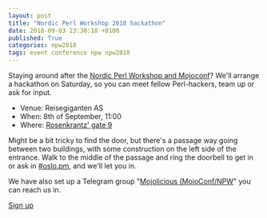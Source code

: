 ```yaml
---
layout: post
title: "Nordic Perl Workshop 2018 hackathon"
date: 2018-09-03 23:30:18 +0100
published: True
categories: npw2018
tags: event conference npw npw2018
---
```


Staying around after the [Nordic Perl Workshop and
Mojoconf](http://oslo.pm/npw2018)? We'll arrange a hackathon on Saturday, so
you can meet fellow Perl-hackers, team up or ask for input.

* Venue: Reisegiganten AS
* When: 8th of September, 11:00
* Where: [Rosenkrantz' gate 9](https://goo.gl/maps/jWQMZqe7PfA2)

Might be a bit tricky to find the door, but there's a passage way going between
two buildings, with some construction on the left side of the entrance. Walk to
the middle of the passage and ring the doorbell to get in or ask in
[#oslo.pm](https://kiwiirc.com/nextclient/#irc://irc.perl.org/#oslo.pm?nick=npw-guest-?),
and we'll let you in.

We have also set up a Telegram group
"[Mojolicious (MojoConf/NPW](https://t.me/perlmojo)" you can reach us in.

<a href="https://www.meetup.com/Oslo-pm/events/254405854" class="button">Sign up</a>
